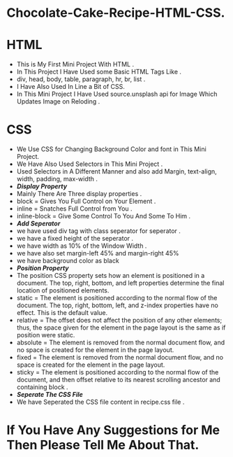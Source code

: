# Chocolate-Cake-Recipe-HTML-CSS.
# HTML
- This is My First Mini Project With HTML .
- In This Project I Have Used some Basic HTML Tags Like .
- div, head, body, table, paragraph, hr, br, list .
- I Have Also Used In Line a Bit of CSS.
- In This Mini Project I Have Used source.unsplash api for Image Which Updates Image on Reloding .
# CSS
- We Use CSS for Changing Background Color and font in This Mini Project.
- We Have Also Used Selectors in This Mini Project .
- Used Selectors in A Different Manner and also add Margin, text-align, width, padding, max-width .
- ***Display Property***
- Mainly There Are Three display properties .
- block = Gives You Full Control on Your Element .
- inline = Snatches Full Control from You .
- inline-block = Give Some Control To You And Some To Him .
- ***Add Seperator***
- we have used div tag with class seperator for seperator .
- we have a fixed height of the seperator .
- we have width as 10% of the Window Width .
- we have also set margin-left 45% and margin-right 45%
- we have background color as black
- ***Position Property***
- The position CSS property sets how an element is positioned in a document. The top, right, bottom, and left properties determine the final location of positioned elements.
- static = The element is positioned according to the normal flow of the document. The top, right, bottom, left, and z-index properties have no effect. This is the default value.
- relative = The offset does not affect the position of any other elements; thus, the space given for the element in the page layout is the same as if position were static.
- absolute = The element is removed from the normal document flow, and no space is created for the element in the page layout.
- fixed = The element is removed from the normal document flow, and no space is created for the element in the page layout.
- sticky = The element is positioned according to the normal flow of the document, and then offset relative to its nearest scrolling ancestor and containing block .
- ***Seperate The CSS File***
- We have Seperated the CSS file content in recipe.css file .
# If You Have Any Suggestions for Me Then Please Tell Me About That.